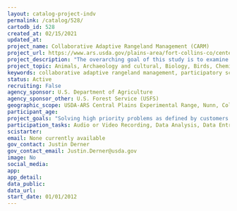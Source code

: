 ```yaml
---
layout: catalog-project-indv
permalink: /catalog/528/
cartodb_id: 528
created_at: 02/15/2021
updated_at: 
project_name: Collaborative Adaptive Rangeland Management (CARM)
project_url: https://www.ars.usda.gov/plains-area/fort-collins-co/center-for-agricultural-resources-research/rangeland-resources-systems-research/docs/range/adaptive-grazing-management/research/
project_description: "The overarching goal of this study is to examine how science can be conducted in a real-world manner (i.e., at ranch-level scales with manager involvement) to evaluate the effectiveness of adaptive grazing management for both production and conservation goals.  In particular, we seek to examine how grazing management can be implemented in a manner that responds to current and changing rangeland conditions, incorporates active learning, and makes decisions based on quantitative, repeatable measurements collected at multiple spatial and temporal scales. To this end, ARS scientists and university collaborators have developed an adaptive grazing management experiment being implemented at the Central Plains Experimental Range in northeastern Colorado. A Stakeholder Group of 11 persons was selected to represent ranchers, public land managers, conservation organizations and nongovernmental organizations. This Stakeholder Group met in September of 2012 and January and September of 2013 to 1) choose and prioritize outcomes desired from this experiment, 2) determine criteria and/or triggers for movement of livestock among pastures in an adaptive manner, and 3) select appropriate monitoring data requirements needed for feedback to determine if management is achieving desired outcomes. This experiment has now been implemented from 2014 to the present. The CARM experiment is part of the ARS Long-term agroecosystem research network."
project_topic: Animals, Archaeology and cultural, Biology, Birds, Chemistry, Climate and weather, Computers and technology, Ecology and environment, Education, Food, Geography, Nature and outdoors, Social Science
keywords: collaborative adaptive rangeland management, participatory science, management-science partnerships
status: Active
recruiting: False 
agency_sponsor: U.S. Department of Agriculture
agency_sponsor_other: U.S. Forest Service (USFS)
geographic_scope: USDA-ARS Central Plains Experimental Range, Nunn, Colorado, USA
participant_age: 
project_goals: "Solving high priority problems as defined by customers through explicit integration and participation in all aspects of management-science co-production research. Efforts are truly integrative and present substantial opportunities for enhanced learning on tradeoffs and synergies of provision of multiple ecosystem services in semiarid rangelands."
participation_tasks: Audio or Video Recording, Data Analysis, Data Entry, Finding Entities, Geolocation, Identification, Learning, Measurement, Observation, Photography, Problem Solving, Site Selection and/or Description, Specimen/Sample Collection
scistarter: 
email: None currently available
gov_contact: Justin Derner
gov_contact_email: Justin.Derner@usda.gov
image: No
social_media: 
app: 
app_detail: 
data_public: 
data_url: 
start_date: 01/01/2012
---
```

